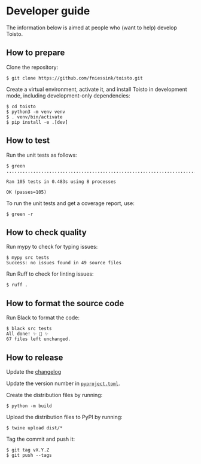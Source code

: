 # Developer guide

The information below is aimed at people who (want to help) develop Toisto.

## How to prepare

Clone the repository:

```console
$ git clone https://github.com/fniessink/toisto.git
```

Create a virtual environment, activate it, and install Toisto in development mode, including development-only dependencies:

```console
$ cd toisto
$ python3 -m venv venv
$ . venv/bin/activate
$ pip install -e .[dev]
```

## How to test

Run the unit tests as follows:

```console
$ green
.........................................................................................................

Ran 105 tests in 0.483s using 8 processes

OK (passes=105)
```

To run the unit tests and get a coverage report, use:

```console
$ green -r
```

## How to check quality

Run mypy to check for typing issues:

```console
$ mypy src tests
Success: no issues found in 49 source files
```

Run Ruff to check for linting issues:

```console
$ ruff .
```

## How to format the source code

Run Black to format the code:

```console
$ black src tests
All done! ✨ 🍰 ✨
67 files left unchanged.
```

## How to release

Update the [changelog](../CHANGELOG.md)

Update the version number in [`pyproject.toml`](../pyproject.toml).

Create the distribution files by running:

```console
$ python -m build
```

Upload the distribution files to PyPI by running:

```console
$ twine upload dist/*
```

Tag the commit and push it:

```console
$ git tag vX.Y.Z
$ git push --tags
```
